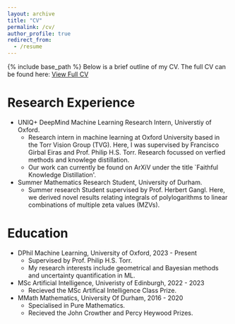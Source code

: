 ```yaml
---
layout: archive
title: "CV"
permalink: /cv/
author_profile: true
redirect_from:
  - /resume
---
```


{% include base_path %}
Below is a brief outline of my CV. The full CV can be found here: [View Full CV](../files/Academic_CV.pdf) 

Research Experience
======
* UNIQ+ DeepMind Machine Learning Research Intern, Universtiy of Oxford.
  * Research intern in machine learning at Oxford University based in the Torr Vision Group (TVG). Here, I was supervised by Francisco Girbal Eiras and Prof. Philip H.S. Torr. Research focussed on verfied methods and knowlege distillation.
  * Our work can currently be found on ArXiV under the title `Faithful Knowledge Distillation'.
* Summer Mathematics Research Student, University of Durham.
  * Summer research Student supervised by Prof. Herbert Gangl. Here, we derived novel results relating integrals of polylogarithms to linear combinations of multiple zeta values (MZVs).
  
Education
======
* DPhil Machine Learning, University of Oxford, 2023 - Present
  * Supervised by Prof. Philip H.S. Torr.
  * My research interests include geometrical and Bayesian methods and uncertainty quantification in ML.
* MSc Artificial Intelligence, Univeristy of Edinburgh, 2022 - 2023
  * Recieved the MSc Artifical Intelligence Class Prize.
* MMath Mathematics, University Of Durham, 2016 - 2020
  * Specialised in Pure Mathematics.
  * Recieved the John Crowther and Percy Heywood Prizes.


